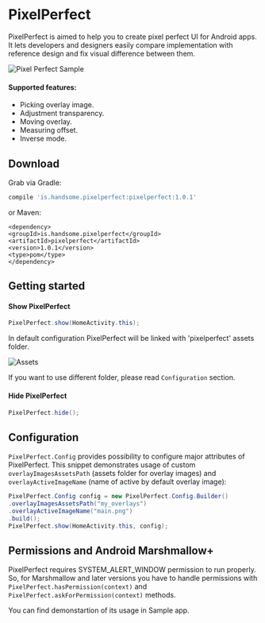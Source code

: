 # PixelPerfect

PixelPerfect is aimed to help you to create pixel perfect UI for Android apps. It lets developers and designers easily compare implementation with reference design and fix visual difference between them.

![Pixel Perfect Sample](https://s3.amazonaws.com/f.cl.ly/items/1L3b1C3h1s2k2t350C2D/ezgif.com-resize.gif?v=391643b5 "Pixel Perfect Sample")

#### Supported features:
- Picking overlay image. 
- Adjustment transparency.
- Moving overlay.
- Measuring offset.
- Inverse mode.

## Download

Grab via Gradle:

```gradle
compile 'is.handsome.pixelperfect:pixelperfect:1.0.1'
```

or Maven:

```maven
<dependency>
<groupId>is.handsome.pixelperfect</groupId>
<artifactId>pixelperfect</artifactId>
<version>1.0.1</version>
<type>pom</type>
</dependency>
```

## Getting started

#### Show PixelPerfect
```java
PixelPerfect.show(HomeActivity.this);
```

In default configuration PixelPerfect will be linked with 'pixelperfect' assets folder.

![Assets](https://s3.amazonaws.com/f.cl.ly/items/3m231E1W312M0U0X2t3U/assets.png?v=630e4d1b "Assets")

If you want to use different folder, please read `Configuration` section.

#### Hide PixelPerfect
```java
PixelPerfect.hide();
```

## Configuration

`PixelPerfect.Config` provides possibility to configure major attributes of PixelPerfect. This snippet demonstrates usage of custom `overlayImagesAssetsPath` (assets folder for overlay images) and `overlayActiveImageName` (name of active by default overlay image):

```java
PixelPerfect.Config config = new PixelPerfect.Config.Builder()
.overlayImagesAssetsPath("my_overlays")
.overlayActiveImageName("main.png")
.build();
PixelPerfect.show(HomeActivity.this, config);
```

## Permissions and Android Marshmallow+

PixelPerfect requires SYSTEM_ALERT_WINDOW permission to run properly. So, for Marshmallow and later versions you have to handle permissions with `PixelPerfect.hasPermission(context)` and `PixelPerfect.askForPermission(context)` methods.

You can find demonstartion of its usage in Sample app.

